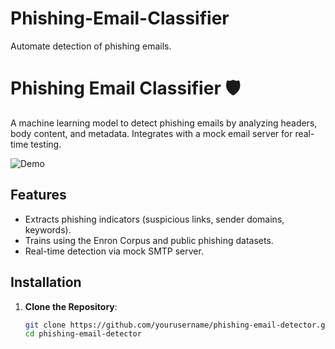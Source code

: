 # Phishing-Email-Classifier
Automate detection of phishing emails.

# Phishing Email Classifier 🛡️

A machine learning model to detect phishing emails by analyzing headers, body content, and metadata. Integrates with a mock email server for real-time testing.

![Demo](assets/demo.gif)  <!-- Add a GIF later -->

## Features
- Extracts phishing indicators (suspicious links, sender domains, keywords).
- Trains using the Enron Corpus and public phishing datasets.
- Real-time detection via mock SMTP server.

## Installation

1. **Clone the Repository**:
   ```bash
   git clone https://github.com/yourusername/phishing-email-detector.git
   cd phishing-email-detector
